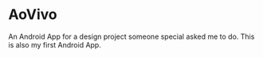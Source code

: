 # AoVivo
An Android App for a design project someone special asked me to do. This is also my first Android App.
